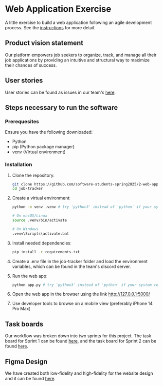 # Web Application Exercise

A little exercise to build a web application following an agile development process. See the [instructions](instructions.md) for more detail.

## Product vision statement

Our platform empowers job seekers to organize, track, and manage all their job applications by providing an intuitive and structural way to maximize their chances of success.  

## User stories

User stories can be found as issues in our team's [here](./user-stories.md). 

## Steps necessary to run the software

### Prerequesites

Ensure you have the following downloaded:
- Python 
- pip (Python package manager)
- venv (Virtual environment)

### Installation

1. Clone the repository:
    ```sh
    git clone https://github.com/software-students-spring2025/2-web-app-anything
    cd job-tracker
   ```
   
2. Create a virtual environment:
    ```sh
    python -m venv .venv # try 'python3' instead of 'python' if your system requires it

    # On macOS/Linux
    source .venv/bin/activate

    # On Windows
    .venv\Scripts\activate.bat
    ```

3. Install needed dependencies:
   ```sh
   pip install -r requirements.txt
   ```

4. Create a .env file in the job-tracker folder and load the environment variables, which can be found in the team's discord server.


5. Run the web app:
   ```sh
   python app.py # try 'python3' instead of 'python' if your system requires it
   ```

6. Open the web app in the browser using the link http://127.0.0.1:5000/

7. Use developer tools to browse on a mobile view (preferably iPhone 14 Pro Max)

## Task boards

Our workflow was broken down into two sprints for this project. The task board for Sprint 1 can be found [here](https://github.com/orgs/software-students-spring2025/projects/40), and the task board for Sprint 2 can be found [here](https://github.com/orgs/software-students-spring2025/projects/44).

## Figma Design

We have created both low-fidelity and high-fidelity for the website design and it can be found [here](https://www.figma.com/design/E8Zts9lPw8aI4A8I0yFpZB/Proj2?node-id=0-1&t=FvQsGjv0FRIx74oT-1).